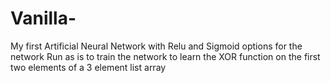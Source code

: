 # Vanilla-
My first Artificial Neural Network with Relu and Sigmoid options for the network
Run as is to train the network to learn the XOR function on the first two elements of a 3 element list array
